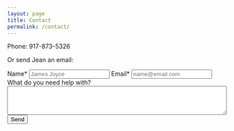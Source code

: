 ```yaml
---
layout: page
title: Contact
permalink: /contact/
---
```

Phone:  917-873-5326

Or send Jean an email:

<form action="https://formspree.io/jsnhff@gmail.com"
method="POST">
    <label for="name">Name*</label>
    <input type="text" name="name" placeholder="James Joyce" class="block mb1 field">
    <label for="email">Email*</label>
    <input type="email" name="_replyto" placeholder="name@email.com" class="block mb1 field">
    <label for="information">What do you need help with?</label>
    <textarea rows="4" cols="50" name="information" placeholder="..." class="block mb1 field border-box" style="width:100%;">
    </textarea>
    <!-- Hidden inputs that help send the user to a nice thank you page
         and set the subject so filtering is easy. -->
    <!-- CHANGE THIS IN PRODUCTION -->
    <input type="hidden" name="_next" value="//127.0.0.1:4000/thanks/" />
    <input type="hidden" name="_subject" value="New editing request!" />
    <input type="text" name="_gotcha" style="display:none" />
    <input type="submit" value="Send" class="btn btn-primary mt1">
</form>
